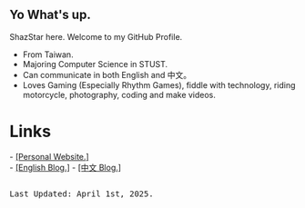 ## Yo What's up.
ShazStar here. Welcome to my GitHub Profile.

- From Taiwan.
- Majoring Computer Science in STUST.
- Can communicate in both English and 中文。
- Loves Gaming (Especially Rhythm Games), fiddle with technology, riding motorcycle, photography, coding and make videos.

<h1>Links</h1>
- <a href="https://shazstar.github.io">[Personal Website.]</a><br>
- <a href="https://shazstar.github.io/blog">[English Blog.]</a>
- <a href="https://shazstar.github.io/twblog">[中文 Blog.]</a>

##
<pre>Last Updated: April 1st, 2025.</pre>
<!--
**ShazStar/shazstar** is a ✨ _special_ ✨ repository because its `README.md` (this file) appears on your GitHub profile.

Here are some ideas to get you started:

- 🔭 I’m currently working on ...
- 🌱 I’m currently learning ...
- 👯 I’m looking to collaborate on ...
- 🤔 I’m looking for help with ...
- 💬 Ask me about ...
- 📫 How to reach me: ...
- 😄 Pronouns: ...
- ⚡ Fun fact: ...
-->
